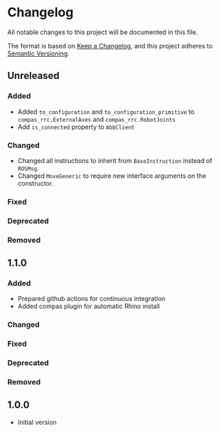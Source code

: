 # Changelog

All notable changes to this project will be documented in this file.

The format is based on [Keep a Changelog](https://keepachangelog.com/en/1.0.0/),
and this project adheres to [Semantic Versioning](https://semver.org/spec/v2.0.0.html).

## Unreleased

### Added

* Added `to_configuration` and `to_configuration_primitive` to `compas_rrc.ExternalAxes` and `compas_rrc.RobotJoints`
* Add `is_connected` property to `AbbClient`

### Changed

* Changed all instructions to inherit from `BaseInstruction` instead of `ROSMsg`.
* Changed `MoveGeneric` to require new interface arguments on the constructor.

### Fixed

### Deprecated

### Removed

## 1.1.0

### Added

* Prepared github actions for continuous integration
* Added compas plugin for automatic Rhino install

### Changed

### Fixed

### Deprecated

### Removed

## 1.0.0

* Initial version
